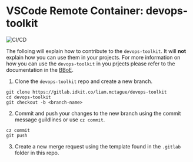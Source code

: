 # VSCode Remote Container: devops-toolkit

![CI/CD](https://github.com/shipwright-sh/devops-toolkit/actions/workflows/workflow.yaml/badge.svg)

The folloing will explain how to contribute to the `devops-toolkit`. It will **not** explain how you can use them in your projects. For more information on how you can use the `devops-toolkit` in you prjects please refer to the documentation in the [BBoE](https://https://bboe.ocrlabs.com/engineering/getting_started/development_containers.html).

1. Clone the `devops-toolkit` repo and create a new branch.

```
git clone https://gitlab.idkit.co/liam.mctague/devops-toolkit
cd devops-toolkit
git checkout -b <branch-name>
```

2. Commit and push your changes to the new branch using the commit message guildlines or use `cz commit`.

```
cz commit
git push
```

3. Create a new merge request using the template found in the `.gitlab` folder in this repo.